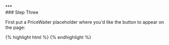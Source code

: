 <div class="{{ site.doc_row }}">
***
<div class="{{ site.doc_col_light }}">
### Step Three

First put a PriceWaiter placeholder where you'd like the button to appear on the page:

</div>
<div class="{{ site.doc_col_dark }}">
{% highlight html %}
<!--
This span will be replaced with the Name Your Price button once the button has
loaded.
-->
<span id="pricewaiter"></span>
{% endhighlight %}
</div>
</div>